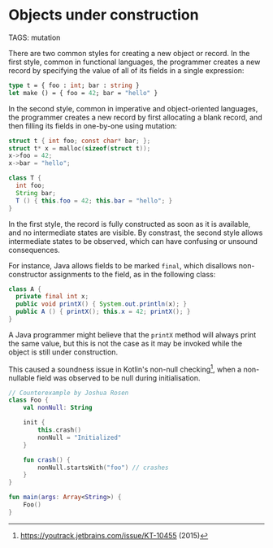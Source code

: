 # Objects under construction

TAGS: mutation

There are two common styles for creating a new object or record. In
the first style, common in functional languages, the programmer
creates a new record by specifying the value of all of its fields in a
single expression:
```ocaml
type t = { foo : int; bar : string }
let make () = { foo = 42; bar = "hello" }
```

In the second style, common in imperative and object-oriented
languages, the programmer creates a new record by first allocating a
blank record, and then filling its fields in one-by-one using
mutation:
```c
struct t { int foo; const char* bar; };
struct t* x = malloc(sizeof(struct t));
x->foo = 42;
x->bar = "hello";
```
```java
class T {
  int foo;
  String bar;
  T () { this.foo = 42; this.bar = "hello"; }
}
```

In the first style, the record is fully constructed as soon as it is
available, and no intermediate states are visible. By constrast, the
second style allows intermediate states to be observed, which can have
confusing or unsound consequences.

For instance, Java allows fields to be marked `final`, which disallows
non-constructor assignments to the field, as in the following class:
```java
class A {
  private final int x;
  public void printX() { System.out.println(x); }
  public A () { printX(); this.x = 42; printX(); }
}
```

A Java programmer might believe that the `printX` method will always
print the same value, but this is not the case as it may be invoked
while the object is still under construction.

This caused a soundness issue in Kotlin's non-null checking[^kotlin], when a
non-nullable field was observed to be null during initialisation.

```kotlin
// Counterexample by Joshua Rosen
class Foo {
    val nonNull: String

    init {
        this.crash()
        nonNull = "Initialized"
    }

    fun crash() {
        nonNull.startsWith("foo") // crashes
    }
}

fun main(args: Array<String>) {
    Foo()
}
```

[^kotlin]: <https://youtrack.jetbrains.com/issue/KT-10455> (2015)